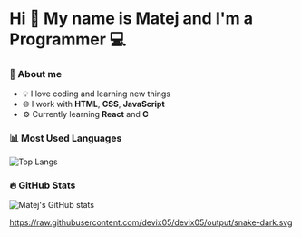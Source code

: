# Hi 👋 My name is Matej and I'm a Programmer 💻

### 🧠 About me
- 💡 I love coding and learning new things
- 🌐 I work with **HTML**, **CSS**, **JavaScript**
- ⚙️ Currently learning **React** and **C**

### 📊 Most Used Languages
![Top Langs](https://github-readme-stats.vercel.app/api/top-langs/?username=devix05&layout=compact&theme=tokyonight)

### 🔥 GitHub Stats
![Matej's GitHub stats](https://github-readme-stats.vercel.app/api?username=devix05&show_icons=true&theme=tokyonight)

https://raw.githubusercontent.com/devix05/devix05/output/snake-dark.svg
